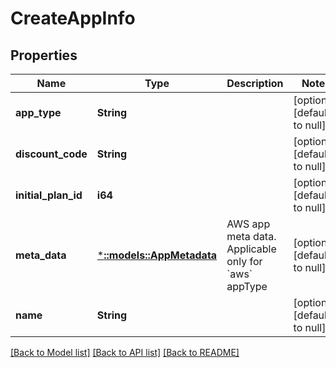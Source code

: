 # CreateAppInfo

## Properties

| Name                | Type                                         | Description                                                    | Notes                        |
| ------------------- | -------------------------------------------- | -------------------------------------------------------------- | ---------------------------- |
| **app_type**        | **String**                                   |                                                                | [optional] [default to null] |
| **discount_code**   | **String**                                   |                                                                | [optional] [default to null] |
| **initial_plan_id** | **i64**                                      |                                                                | [optional] [default to null] |
| **meta_data**       | [***::models::AppMetadata**](AppMetadata.md) | AWS app meta data. Applicable only for &#x60;aws&#x60; appType | [optional] [default to null] |
| **name**            | **String**                                   |                                                                | [optional] [default to null] |

[[Back to Model list]](../README.md#documentation-for-models) [[Back to API list]](../README.md#documentation-for-api-endpoints) [[Back to README]](../README.md)
